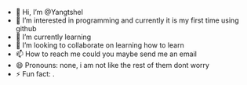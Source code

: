 - 👋 Hi, I’m @Yangtshel
- 👀 I’m interested in programming and currently it is my first time using github
- 🌱 I’m currently learning 
- 💞️ I’m looking to collaborate on learning how to learn
- 📫 How to reach me could you maybe send me an email
- 😄 Pronouns: none, i am not like the rest of them dont worry
- ⚡ Fun fact: .

<!---
Yangtshel/Yangtshel is a ✨ special ✨ repository because its `README.md` (this file) appears on your GitHub profile.
You can click the Preview link to take a look at your changes.
--->
